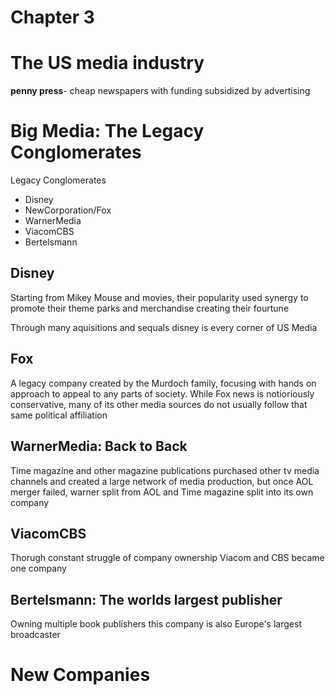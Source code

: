 # Chapter 3

# The US media industry

**penny press**- cheap newspapers with funding subsidized by advertising


# Big Media: The Legacy Conglomerates

Legacy Conglomerates
* Disney
* NewCorporation/Fox
* WarnerMedia
* ViacomCBS
* Bertelsmann


## Disney

Starting from Mikey Mouse and movies, their popularity used synergy to promote their theme parks and merchandise creating their fourtune

Through many aquisitions and sequals disney is every corner of US Media

## Fox

A legacy company created by the Murdoch family, focusing with hands on approach to appeal to any parts of society. While Fox news is notioriously conservative, many of its other media sources do not usually follow that same political affiliation

## WarnerMedia: Back to Back

Time magazine and other magazine publications purchased other tv media channels and created a large network of media production, but once AOL merger failed, warner split from AOL and Time magazine split into its own company

## ViacomCBS

Thorugh constant struggle of company ownership Viacom and CBS became one company

## Bertelsmann: The worlds largest publisher

Owning multiple book publishers this company is also Europe's largest broadcaster

# New Companies

